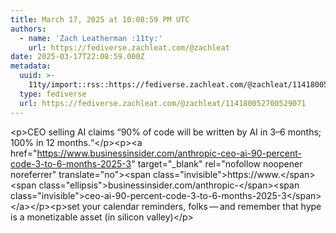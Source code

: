 ```yaml
---
title: March 17, 2025 at 10:08:59 PM UTC
authors:
  - name: 'Zach Leatherman :11ty:'
    url: https://fediverse.zachleat.com/@zachleat
date: 2025-03-17T22:08:59.000Z
metadata:
  uuid: >-
    11ty/import::rss::https://fediverse.zachleat.com/@zachleat/114180052700529071
  type: fediverse
  url: https://fediverse.zachleat.com/@zachleat/114180052700529071
---
```

\<p>CEO selling AI claims “90% of code will be written by AI in 3–6 months; 100% in 12 months.“\</p>\<p>\<a href="https://www.businessinsider.com/anthropic-ceo-ai-90-percent-code-3-to-6-months-2025-3" target="\_blank" rel="nofollow noopener noreferrer" translate="no">\<span class="invisible">https://www.\</span>\<span class="ellipsis">businessinsider.com/anthropic-\</span>\<span class="invisible">ceo-ai-90-percent-code-3-to-6-months-2025-3\</span>\</a>\</p>\<p>set your calendar reminders, folks — and remember that hype is a monetizable asset (in silicon valley)\</p>